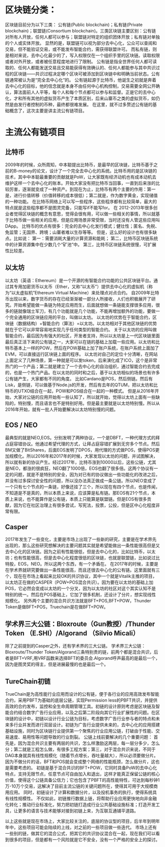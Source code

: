 区块链分类：
=====

区块链目前分为以下三类：
公有链(Public blockchain)；私有链(Private blockchain)；联盟链(Consortium blockchain)。三类区块链主要区别：公有链对所有人开放，任何人都可以参与；联盟链对特定的组织团体开放；私有链对单独的个人或实体开放。
显然的是，联盟链可以视为部分去中心化，公众可以查阅和交易，但不能验证交易，或不能发布智能合约，需获得联盟许可。
而私有链，则是相对来说，去中心化最少的了，写入权限仅在一个组织手里的区块链。读取权限或者对外开放，或者被任意程度地进行了限制。
公有链是指全世界任何人都可读取的、任何人都能发送交易且交易能获得有效确认的、任何人都能参与其中共识过程的区块链——共识过程决定哪个区块可被添加到区块链中和明确当前状态。公有链通常被认为是“完全去中心化”的。
公有链起源于比特币，他诞生之初就是奔着去中心化的目标，他的信念就是本身不由任何中心机构控制，交易需要全网公开确认，算法面前人人平等，每个人和每个节点都可以参与和监督。正是它的去中心化，才和所有其他的虚拟货币产生了本质区别，后来山寨币之类的虚拟货币，如仍然是由发行者控制的币种，最终都很难发展。
在这里，就不过多赘述公有链的基础概念了，这次主要是讲主流公有链项目。

主流公有链项目
=====

比特币
------

2009年的时候，众所周知，中本聪提出比特币，是最早的区块链，比特币基于之前的B-money的论文，设计了一个完全去中心化的系统。比特币用的是区块链的技术，其中中本聪最重要的贡献就是PoW，让大家既有经济动机也有成本动机去维护这样一个去中心化的账本。开始大家没有把比特币当回事，一直到后来涨的比较厉害，逐渐就变成了一种资产。到现在为止，比特币有两个主要的作用：第一是，进行价值转移（价值转移的成本很低）；第二就是，作为数字黄金，实现储值的一种功能。
在比特币网络上可以写一些程序，这些程序都有比较简单，最大的特点就是这些程序都不是图灵完备，只能写if不能写for。
在 2012-2013年很多创业者觉得区块链的概念有意思，觉得会很有用，可以做一些相关的事情，所以就基于比特币做一些相关的应用，但是应用场景非常受限，当时还没有人管这些应用叫DApp。
比特币的优点有很多：完全的去中心化发行模式；健壮性；匿名、免税、免监管；无国界、跨境；山寨者难以生存等等。
但是，这么好的设计也有很多缺点。比如说：
第一：需要消耗大量的计算资源和能耗；
第二，比特币区块链系统中的计算资源集中在少数几个“矿池”中。
第三，比特币区块链系统很慢，可扩展性比较差。

以太坊
------

以太坊（英语：Ethereum）是一个开源的有智能合约功能的公共区块链平台。通过其专用加密货币以太币（Ether，又称“以太币”）提供去中心化的虚拟机（称为“以太虚拟机”Ethereum Virtual Machine）来处理点对点合约。
自2009年比特币出现以来，数字货币的存在已经渐渐被一部分人所接收，人们也积极展开了研究。开始希望能做一条链为特定应用而生，后面就想做一条链能支撑很多应用，很多的链就像瑞士军刀，有几个功能就是几个功能，不能再增加额外的功能，要做一个完全通用的区块链应用的平台，叫做以太坊。
以太坊的优势在于智能合约，区块链（数据结构）+智能合约（算法）=以太坊。以太坊相对于其他区块链的优势就在于它可以非常容易地实现几乎任何类型的智能合约。
关于以太坊的应用叫做智能合约，最后因为有强大的社区，开发者支持，所以以太坊是上一代区块链里面最后真正活下来的公有链之一，大家可以在链的基础上加载一些应用。以太坊和比特币基本上一样的POW，然后在POW基础上加了账户系统，在账户系统上面加了EVM，可以直接运行区块链上面的程序。
以太坊对自己的定位十分清晰，在网站上面定义了几种场景，第一种就是可以发token，后来演化成了ICO，这个是非常热门的一个产品；第二就是建立了一个去中心化的自治组织，通过智能合约去完成的，也是一个热门产品。在以太坊的同时和之后，基于以太坊相似的场景也有许多公有链产生，大家都有不同的角度。
比如Cardano是POS，然后侧链。然后有Lisk，是侧链，可以做基于Node.js的开发，然后有去年的QTUM，把以太坊和比特币的UTXO结合在一起，POW和POS结合在一起的一种模式。
但是从2016年开始，大家对公链的应用开始有一些认知了，所以就开始，觉得以太坊上面有一些缺陷的，特别慢，而且语言也不是特别好用。但是最主要就是以太坊特别慢。所以从2016年开始，就有一批人开始要解决以太坊特别慢的问题。

EOS / NEO
------

最典型的就是NEO,EOS。分别发明了两种协议，一个是DBFT，一种代理方式的拜占庭容错协议。他通过希望代理的方式，让拜占庭容错扩展到无穷多个节点。然后BM又做了BitShares，后面EOS发明了DPOS，用代理的方式做POS，使得POS更加规模化。所以2016年和2017年的时候，大家发现以太坊的问题，并试图解决，所以就有新的协议产生。经过2017年，比特币涨到10000以后，这些公链，尤其是NEO，都涨的很疯狂，NEO翻了1000倍，EOS也翻了很多倍。这两个协议有一定的问题，就是不是特别的安全，因为对已有的协议做出一些功能化的改进之后，并没有过多探讨安全性的问题，所以没办法真正做成一条公链。所以NEO变成了一个只有七个节点的一条链，好像还挂了三个，所以现在有四个节点，也是传闻，不知道是不是真的，所以本质上来说，应该算是私有链。那EOS有21个节点，本质上来说，也不能算作是公有链，本质上只能算是联盟链。但是EOS有很多贡献，因为它在社区治理上有很多尝试，写宪法，投票，公投，但是区中心化程度非常有限。

Casper
------

2017年发生了一些变化，主要是市场上出现了一些新的研究，主要是在学术界先出现的，那么这些研究想解决的主要问题其实就是希望能做出一条性能很高但是又去中心化的区块链。因为之前有性能很低，但是去中心化的，比如比特币，以太坊；也有性能很高，但是去中心化程度很低的区块链，也就是联盟链，比如说过比特股，EOS，NEO。所以这两个东西，有一个矛盾在。
在2017年的时候，主要是在学术界就研究要做出一条性能很高，而且还很去中心化的公有链。这里面就有三个，现在在市场上看起来比较OK的共识协议，其中一个就是Vitalik主推的项目，以太坊正在做的CASPER（POW+POS混合共识）。因为要在以太坊的基础上加POS，它必然会变成以太坊的一个分叉，因为以太坊的社区对这个其实认知不是特别的统一。然后在POS基础上，它加了很多机制，还设计了分片，想实现线性规模化。
另外两个主要的混合共识方法就是BFT+POS,BFT+POW，Thunder Token是做BFT+POS，Truechain是在做BFT+POW。

学术界三大公链：Bloxroute（Gun教授）/Thunder Token （E.SHI）/Algorand （Silvio Micali）
------

除了之前提到的Casper之外，还有学术界的三大公链。
学术界三大公链：Bloxroute/Thunder Token/Algorand三条特别贵的链，前两个都是混合共识，后者是BFT+VRF,用VRF函数来选择BFT的委员会.Algorand呼声最高的是最后一个，因为是图灵奖的得主，但是进展最慢的也是最后一个。

TureChain初链
------

TrueChain是为高性能行业应用而设计的公有链，便于各行业的应用高效发布智能合约，采用PBFT为基础的底层公链，实现Permission less的PBFT共识，并提供高效的合约发布，监控和全生命周期管理工具。初链的设计原则考虑是区块链及智能合约结合数字广告行业应用，以及之后第二阶段向其它行业扩展性的问题。在区块链的设计中，初链以设计行业公链为目标，考虑数字广告行业参与者的特点和未来多行业并发而进行双层设计。初链为广告行业提供未来的，去中心化的应用搭建基础设施，同时为区块链行业提供第一个聚焦的行业应用公链，打破由于性能、交易速度、易用性等问题导致的行业割裂。
公链上线前要解决的几个重要问题：
首先是，因为混合共识主要有两层的共识，怎么样激励这两层，每一层分多少，怎么分；第二就是工程怎么做，有很多工程方案；第三，对于混合共识来说，不同于DAG本身就具有线性规模化（随着节点增长，吞吐量越大），所以必须要做分片。因为不做分片的话，BFT和POS就会变成整个网络的性能瓶颈，怎么做分片，这也是需要考虑的。
初链是基于混合共识的BFT+POW，它同时具备PoW的去中心化特点，支持无限节点，任意节点可自由加入和退出，这样才能真正保留公链的核心价值，使得这个公链具备公信力；它也包含了PBFT的高性能特性，可达到每秒钟1万-10万个交易，这解决了目前主流公链的关键问题所在，使得其可用于大规模商用应用。
同时，初链设计了计算和数据分片，以及投机事务的执行，使得系统具有线性规模性。
不仅如此，初链推行数据上链，将帮助行业应用更快地向非金融化转化；推动行业标准化，努力把初链打造成行业公共基础设施标准；打造开发工具，让更多的语言与技术能够对接到初链上来，为互联互通铺平道路。

以上这些就是现在市场上，大家比较关注的，底层的协议型的项目，后半年到明年年中，这些项目可能会陆续的上线，对之前的一些项目做一些迭代。
市场上还有一些别的链，做其它的混合公式，把其它的共识协议混合在一起，现在我们可以看到很多的项目，但是都有一个风险就是它不安全，没有一个严格的安全上的探讨。
